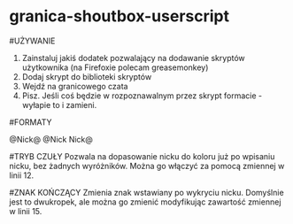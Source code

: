 # granica-shoutbox-userscript

#UŻYWANIE

1. Zainstaluj jakiś dodatek pozwalający na dodawanie skryptów użytkownika (na Firefoxie polecam greasemonkey)
2. Dodaj skrypt do biblioteki skryptów
3. Wejdź na granicowego czata
4. Pisz. Jeśli coś będzie w rozpoznawalnym przez skrypt formacie - wyłapie to i zamieni.

#FORMATY

@Nick@
@Nick
Nick@

#TRYB CZUŁY
Pozwala na dopasowanie nicku do koloru już po wpisaniu nicku, bez żadnych wyróżników. Można go włączyć za pomocą zmiennej w linii 12.

#ZNAK KOŃCZĄCY
Zmienia znak wstawiany po wykryciu nicku. Domyślnie jest to dwukropek, ale można go zmienić modyfikując zawartość zmiennej w linii 15.
